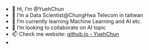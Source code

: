 - 👋 Hi, I’m @YuehChun
- 👀 I’m a Data Scientist@ChungHwa Telecom in taitwan
- 🌱 I’m currently learning Machine Learning and AI etc.
- 💞️ I’m looking to collaborate on AI topic
- 📫 Check me website: [github.io - YuehChun](https://yuehchun.github.io/yct_cv/)
- 

<!---
YuehChun/YuehChun is a ✨ special ✨ repository because its `README.md` (this file) appears on your GitHub profile.
You can click the Preview link to take a look at your changes.
--->
